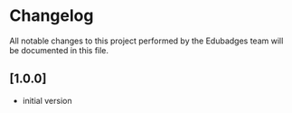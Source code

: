 # Changelog
All notable changes to this project performed by the Edubadges team will be documented in this file.

## [1.0.0]

 - initial version